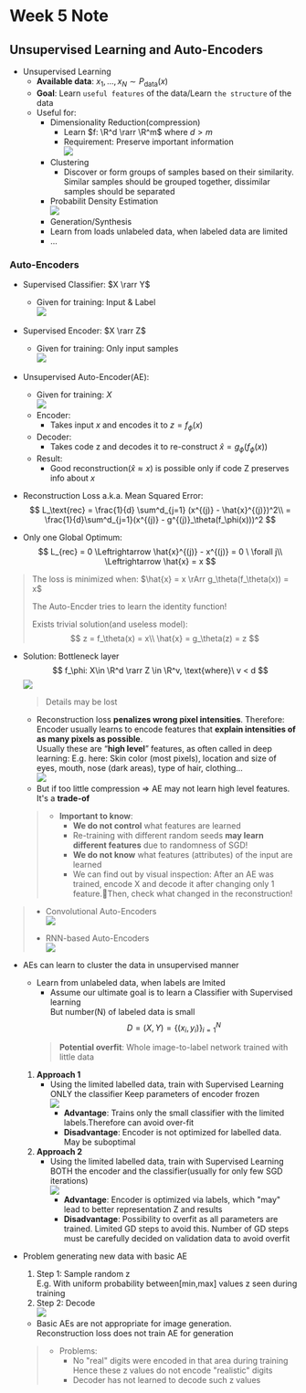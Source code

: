 # Week 5 Note

## Unsupervised Learning and Auto-Encoders

- Unsupervised Learning
  - **Available data**: $x_1, ..., x_N \sim P_\text{data}(x)$
  - **Goal**: Learn `useful features` of the data/Learn `the structure` of the data
  - Useful for:
    - Dimensionality Reduction(compression)
      - Learn $f: \R^d \rarr \R^m$ where $d > m$
      - Requirement: Preserve important information  
      ![](./images/Dimensionality_Reduction.png)
    - Clustering
      - Discover or form groups of samples based on their similarity. Similar samples should be grouped together, dissimilar samples should be separated
    - Probabilit Density Estimation  
      ![](./images/Probability_Density.png)
    - Generation/Synthesis
    - Learn from loads unlabeled data, when labeled data are limited
    - ...

### Auto-Encoders

- Supervised Classifier: $X \rarr Y$
  - Given for training: Input & Label  
    ![](./images/Supervised_Classifier.png)

- Supervised Encoder: $X \rarr Z$
  - Given for training: Only input samples  
    ![](./images/Screenshot%202024-04-12%20114143.png)

- Unsupervised Auto-Encoder(AE): 
  - Given for training: $X$  
  ![](./images/AE.png)
  - Encoder: 
    - Takes input $x$ and encodes it to $z = f_\phi(x)$
  - Decoder:
    - Takes code z and decodes it to re-construct $\hat{x} = g_\phi(f_\phi(x))$
  - Result:
    - Good reconstruction($\hat{x} \approx x$) is possible only if code Z preserves info about $x$

- Reconstruction Loss a.k.a. Mean Squared Error:
  $$
    L_\text{rec} = \frac{1}{d} \sum^d_{j=1} (x^{(j)} - \hat{x}^{(j)})^2\\
    = \frac{1}{d}\sum^d_{j=1}(x^{(j)} - g^{(j)}_\theta(f_\phi(x)))^2
  $$

- Only one Global Optimum:
  $$
    L_{rec} = 0 \Leftrightarrow \hat{x}^{(j)} - x^{(j)} = 0 \ \forall j\\
    \Leftrightarrow  \hat{x} = x
  $$

> The loss is minimized when: $\hat{x} = x \rArr g_\theta(f_\theta(x)) = x$
>
> The Auto-Encder tries to learn the identity function!
>
> Exists trivial solution(and useless model):
> $$
>   z = f_\theta(x) = x\\
>   \hat{x} = g_\theta(z) = z
> $$

- Solution: Bottleneck layer
  $$
    f_\phi: X\in \R^d \rarr Z \in \R^v, \text{where}\ v < d
  $$
  ![](./images/Bottleneck.png)
  > Details may be lost
  - Reconstruction loss **penalizes wrong pixel intensities**. Therefore:  
    Encoder usually learns to encode features that **explain intensities of as many pixels as possible**.  
    Usually these are “**high level**” features, as often called in deep learning: E.g. here: Skin color (most pixels), location and size of eyes, mouth, nose (dark areas), type of hair, clothing…  
  ![](./images/WiderBottleneck.png)  
  - But if too little compression => AE may not learn high level features. It's a **trade-of**

  > - **Important to know**:
  >   - **We do not control** what features are learned
  >   - Re-training with different random seeds **may learn different features** due to randomness of SGD!
  >   - **We do not know** what features (attributes) of the input are learned
  >   - We can find out by visual inspection: After an AE was trained, encode X and decode it after changing only 1 feature.Then, check what changed in the reconstruction!

> - Convolutional Auto-Encoders  
>   ![](./images/ConvolutionalAutoEncoders.png)
> 
> - RNN-based Auto-Encoders  
>   ![](./images/RNN-based%20Auto-Encoders.png)

- AEs can learn to cluster the data in unsupervised manner
  - Learn from unlabeled data, when labels are lmited
    - Assume our ultimate goal is to learn a Classifier with Supervised learning  
      But number(N) of labeled data is small
      $$
        D = (X,Y) = \{(x_i,y_i)\}^N_{i=1}
      $$
    > **Potential overfit**: Whole image-to-label network trained with little data
  1. **Approach 1**
     - Using the limited labelled data, train with Supervised Learning ONLY the classifier 
       Keep parameters of encoder frozen  
       ![](./images/Approach1.png)
       - **Advantage**: Trains only the small classifier with the limited labels.Therefore can avoid over-fit
       - **Disadvantage**: Encoder is not optimized for labelled data. May be suboptimal
  2. **Approach 2**
     - Using the limited labelled data, train with Supervised Learning BOTH the encoder and the classifier(usually for only few SGD iterations)  
       ![](./images/Approach2.png)
       - **Advantage**: Encoder is optimized via labels, which "may" lead to better representation Z and results
       - **Disadvantage**: Possibility to overfit as all parameters are trained. Limited GD steps to avoid this. Number of GD steps must be carefully decided on validation data to avoid overfit

- Problem generating new data with basic AE
  1. Step 1: Sample random z  
     E.g. With uniform probability between[min,max] values z seen during training
  2. Step 2: Decode  
  ![](./images/GenerateNewData.png)
  - Basic AEs are not appropriate for image generation.  
    Reconstruction loss does not train AE for generation
  > - Problems:
  >   - No "real" digits were encoded in that area during training  
  >     Hence these z values do not encode "realistic" digits
  >   - Decoder has not learned to decode such z values